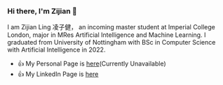 ### Hi there, I'm Zijian 👋
  I am Zijian Ling 凌子健， an incoming master student at Imperial College London, major in MRes Artificial Intelligence and Machine Learning. I graduated from University of Nottingham with BSc in Computer Science with Artificial Intelligence in 2022.
  
  - :thumbsup: My Personal Page is [here](https://georgelingzj.github.io)(Currently Unavailable)
  - :thumbsup: My LinkedIn Page is [here](https://www.linkedin.com/in/zijian-ling-a761a71b7/)
  
<!--
**Georgelingzj/Georgelingzj** is a ✨ _special_ ✨ repository because its `README.md` (this file) appears on your GitHub profile.

Here are some ideas to get you started:

- 🔭 I’m currently working on ...
- 🌱 I’m currently learning ...
- 👯 I’m looking to collaborate on ...
- 🤔 I’m looking for help with ...
- 💬 Ask me about ...
- 📫 How to reach me: ...
- 😄 Pronouns: ...
- ⚡ Fun fact: ...
-->
